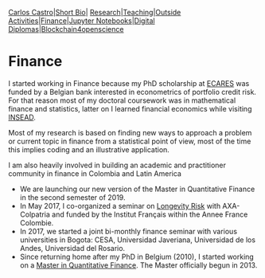 [Carlos Castro](index.md)|[Short Bio](cv.md)| [Research](res.md)|[Teaching](teach.md)|[Outside Activities](Outside.md)|[Finance](Fin.md)|[Jupyter Notebooks](Jup.md)|[Digital Diplomas](Ddiploma.md)|[Blockchain4openscience](Block.md)  

# Finance

I started working in Finance because my PhD scholarship at [ECARES]( http://ecares.ulb.ac.be/) was funded by a Belgian bank interested in econometrics of portfolio credit risk. For that reason most of my doctoral coursework was in mathematical finance and statistics, latter on I learned financial economics while visiting [INSEAD]( https://www.insead.edu/).

Most of my research is based on finding new ways to approach a problem or current topic in finance from a statistical point of view, most of the time this implies coding and an illustrative application.

I am also heavily involved in building an academic and practitioner community in finance in Colombia and Latin America

* We are launching our new version of the Master in Quantitative Finance in the second semester of 2019.
* In May 2017, I co-organized a seminar on [Longevity Risk]( http://www.urosario.edu.co/Home/Principal/Eventos/Facultad-de-Economia/Conferencia-Riesgo-de-Longevidad-desafios-y-opor/) with AXA-Colpatria and funded by the Institut Français within the Annee France Colombie.
* In 2017, we started a joint bi-monthly finance seminar with various universities in Bogota: CESA, Universidad Javeriana, Universidad de los Andes, Universidad del Rosario.
* Since returning home after my PhD in Belgium (2010), I started working on a [Master in Quantitative Finance]( http://www.urosario.edu.co/Maestria-Finanzas-Cuantitativas/Inicio/). The Master officially begun in 2013.
